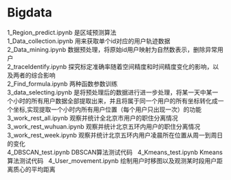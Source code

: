 # Bigdata
1_Region_predict.ipynb 是区域预测算法  
1_Data_collection.ipynb 用来获取单个id对应的用户轨迹数据  
2_Data_mining.ipynb 数据预处理，将原始id用户映射为自然数表示，删除异常用户  
2_traceIdentify.ipynb 探究标定准确率随着空间精度和时间精度变化的影响，以及两者的综合影响  
2_Find_formula.ipynb 两种函数参数训练  
3_data_selecting.ipynb 是将预处理后的数据进行进一步处理，将某一天中某一个小时的所有用户数据全部提取出来，并且将属于同一个用户的所有坐标转化成一个坐标,实现提取一个小时内所有用户位置（每个用户只出现一次）的功能   
3_work_rest_all.ipynb 观察并统计全北京市用户的职住分离情况  
3_work_rest_wuhuan.ipynb 观察并统计北京五环内用户的职住分离情况  
3_work_rest_week.ipynb 观察并统计北京五环内用户凌晨所在位置从周一到周日的变化  
4_DBSCAN_test.ipynb DBSCAN算法测试代码  
4_Kmeans_test.ipynb Kmeans算法测试代码  
4_User_movement.ipynb 绘制用户时移图以及观测某时段用户距离质心的平均距离
